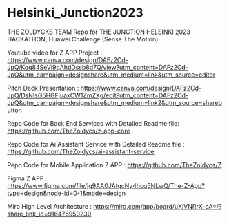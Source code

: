 # Helsinki_Junction2023
THE ZOLDYCKS TEAM Repo for THE JUNCTION HELSINKI 2023 HACKATHON, Huawei Challenge (Sense The Motion)

Youtube video for Z APP Project : https://www.canva.com/design/DAFz2Cd-JpQ/Koq84SeVl9qAhdDssb8d7Q/view?utm_content=DAFz2Cd-JpQ&utm_campaign=designshare&utm_medium=link&utm_source=editor

Pitch Deck Presentation : https://www.canva.com/design/DAFz2Cd-JpQ/DsNIsG5HGFjuaxCW1ZmZXg/edit?utm_content=DAFz2Cd-JpQ&utm_campaign=designshare&utm_medium=link2&utm_source=sharebutton

Repo Code for Back End Services with Detailed Readme file: https://github.com/TheZoldycs/z-app-core

Repo Code for Ai Assistant Service with Detailed Readme file : https://github.com/TheZoldycs/ai-assistant-service

Repo Code for Mobile Application Z APP : https://github.com/TheZoldycs/Z

Figma Z APP : https://www.figma.com/file/jq9AA0JAtqcNy4hcq5NLwQ/The-Z-App?type=design&node-id=0-1&mode=design

Miro High Level Architecture : https://miro.com/app/board/uXjVNRrX-oA=/?share_link_id=916476950230
